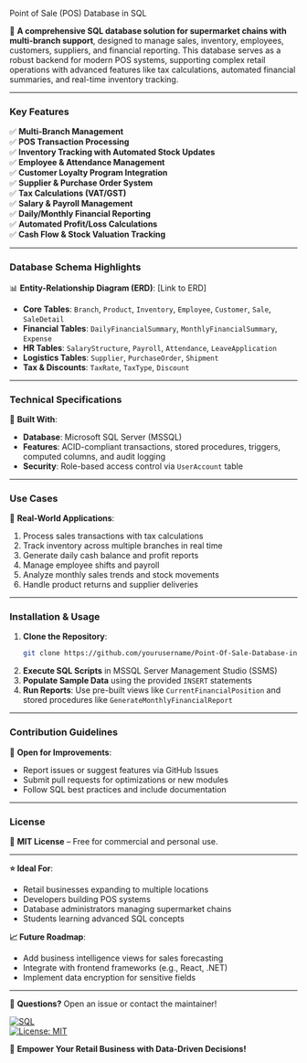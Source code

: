 Point of Sale (POS) Database in SQL


🚀 **A comprehensive SQL database solution for supermarket chains with multi-branch support**, designed to manage sales, inventory, employees, customers, suppliers, and financial reporting. This database serves as a robust backend for modern POS systems, supporting complex retail operations with advanced features like tax calculations, automated financial summaries, and real-time inventory tracking.

---

### **Key Features**  
✅ **Multi-Branch Management**  
✅ **POS Transaction Processing**  
✅ **Inventory Tracking with Automated Stock Updates**  
✅ **Employee & Attendance Management**  
✅ **Customer Loyalty Program Integration**  
✅ **Supplier & Purchase Order System**  
✅ **Tax Calculations (VAT/GST)**  
✅ **Salary & Payroll Management**  
✅ **Daily/Monthly Financial Reporting**  
✅ **Automated Profit/Loss Calculations**  
✅ **Cash Flow & Stock Valuation Tracking**  

---

### **Database Schema Highlights**  
📊 **Entity-Relationship Diagram (ERD)**: [Link to ERD]  
- **Core Tables**: `Branch`, `Product`, `Inventory`, `Employee`, `Customer`, `Sale`, `SaleDetail`  
- **Financial Tables**: `DailyFinancialSummary`, `MonthlyFinancialSummary`, `Expense`  
- **HR Tables**: `SalaryStructure`, `Payroll`, `Attendance`, `LeaveApplication`  
- **Logistics Tables**: `Supplier`, `PurchaseOrder`, `Shipment`  
- **Tax & Discounts**: `TaxRate`, `TaxType`, `Discount`  

---

### **Technical Specifications**  
🔧 **Built With**:  
- **Database**: Microsoft SQL Server (MSSQL)  
- **Features**: ACID-compliant transactions, stored procedures, triggers, computed columns, and audit logging  
- **Security**: Role-based access control via `UserAccount` table  

---

### **Use Cases**  
🛒 **Real-World Applications**:  
1. Process sales transactions with tax calculations  
2. Track inventory across multiple branches in real time  
3. Generate daily cash balance and profit reports  
4. Manage employee shifts and payroll  
5. Analyze monthly sales trends and stock movements  
6. Handle product returns and supplier deliveries  

---

### **Installation & Usage**  
1. **Clone the Repository**:  
   ```bash  
   git clone https://github.com/yourusername/Point-Of-Sale-Database-in-SQL.git  
   ```  
2. **Execute SQL Scripts** in MSSQL Server Management Studio (SSMS)  
3. **Populate Sample Data** using the provided `INSERT` statements  
4. **Run Reports**: Use pre-built views like `CurrentFinancialPosition` and stored procedures like `GenerateMonthlyFinancialReport`  

---

### **Contribution Guidelines**  
🤝 **Open for Improvements**:  
- Report issues or suggest features via GitHub Issues  
- Submit pull requests for optimizations or new modules  
- Follow SQL best practices and include documentation  

---

### **License**  
📄 **MIT License** – Free for commercial and personal use.  

---

**⭐ Ideal For**:  
- Retail businesses expanding to multiple locations  
- Developers building POS systems  
- Database administrators managing supermarket chains  
- Students learning advanced SQL concepts  

**📈 Future Roadmap**:  
- Add business intelligence views for sales forecasting  
- Integrate with frontend frameworks (e.g., React, .NET)  
- Implement data encryption for sensitive fields  

---

💬 **Questions?** Open an issue or contact the maintainer!  

[![SQL](https://img.shields.io/badge/SQL-MSSQL-blue)](https://www.microsoft.com/sql-server)  
[![License: MIT](https://img.shields.io/badge/License-MIT-yellow)](https://opensource.org/licenses/MIT)  

🚀 **Empower Your Retail Business with Data-Driven Decisions!**
